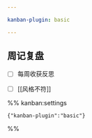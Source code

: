 ```yaml
---

kanban-plugin: basic

---
```


## 周记复盘

- [ ] 每周收获反思
- [ ] [[风格不符]]




%% kanban:settings
```
{"kanban-plugin":"basic"}
```
%%